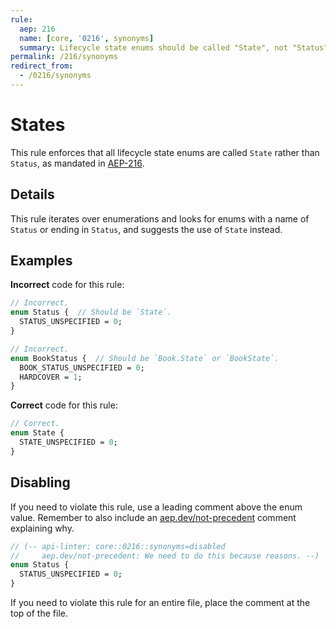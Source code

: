 ```yaml
---
rule:
  aep: 216
  name: [core, '0216', synonyms]
  summary: Lifecycle state enums should be called "State", not "Status".
permalink: /216/synonyms
redirect_from:
  - /0216/synonyms
---
```


# States

This rule enforces that all lifecycle state enums are called `State` rather
than `Status`, as mandated in [AEP-216][].

## Details

This rule iterates over enumerations and looks for enums with a name of
`Status` or ending in `Status`, and suggests the use of `State` instead.

## Examples

**Incorrect** code for this rule:

```proto
// Incorrect.
enum Status {  // Should be `State`.
  STATUS_UNSPECIFIED = 0;
}
```

```proto
// Incorrect.
enum BookStatus {  // Should be `Book.State` or `BookState`.
  BOOK_STATUS_UNSPECIFIED = 0;
  HARDCOVER = 1;
}
```

**Correct** code for this rule:

```proto
// Correct.
enum State {
  STATE_UNSPECIFIED = 0;
}
```

## Disabling

If you need to violate this rule, use a leading comment above the enum value.
Remember to also include an [aep.dev/not-precedent][] comment explaining why.

```proto
// (-- api-linter: core::0216::synonyms=disabled
//     aep.dev/not-precedent: We need to do this because reasons. --)
enum Status {
  STATUS_UNSPECIFIED = 0;
}
```

If you need to violate this rule for an entire file, place the comment at the
top of the file.

[aep-216]: https://aep.dev/216
[aep.dev/not-precedent]: https://aep.dev/not-precedent
